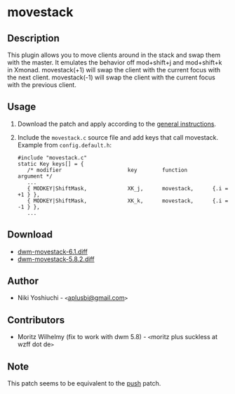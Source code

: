 # movestack

## Description

This plugin allows you to move clients around in the stack and swap them with
the master.  It emulates the behavior off mod+shift+j and mod+shift+k in Xmonad.
movestack(+1) will swap the client with the current focus with the next client.
movestack(-1) will swap the client with the current focus with the previous client.

## Usage

 1. Download the patch and apply according to the [general instructions](../).
 2. Include the `movestack.c` source file and add keys that call movestack.
    Example from `config.default.h`:

        #include "movestack.c"
        static Key keys[] = {
	       /* modifier                     key        function        argument */
	       ...
	       { MODKEY|ShiftMask,             XK_j,      movestack,      {.i = +1 } },
	       { MODKEY|ShiftMask,             XK_k,      movestack,      {.i = -1 } },
	       ...

## Download

* [dwm-movestack-6.1.diff](dwm-movestack-6.1.diff)
* [dwm-movestack-5.8.2.diff](dwm-movestack-5.8.2.diff)

## Author

* Niki Yoshiuchi - `<`aplusbi@gmail.com`>`

## Contributors

* Moritz Wilhelmy (fix to work with dwm 5.8) - `<`moritz plus suckless at wzff dot de`>`

## Note

This patch seems to be equivalent to the [push](../push/) patch.
